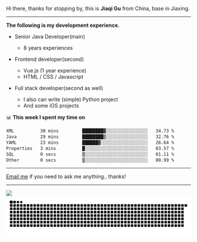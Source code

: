 Hi there, thanks for stopping by, this is **Jiaqi Gu** from China, base in Jiaxing.

---

**The following is my development experience.**

- Senior Java Developer(main)
  - 8 years experiences

- Frontend developer(second)
  - Vue.js (1 year experience)
  - HTML / CSS / Javascript
  
- Full stack developer(second as well)
  - I also can write (simple) Python project
  - And some iOS projects

📊 **This week I spent my time on**
<!--START_SECTION:waka-->

```text
XML          30 mins         ████████▓░░░░░░░░░░░░░░░░   34.73 %
Java         29 mins         ████████▒░░░░░░░░░░░░░░░░   32.76 %
YAML         23 mins         ██████▓░░░░░░░░░░░░░░░░░░   26.64 %
Properties   3 mins          █░░░░░░░░░░░░░░░░░░░░░░░░   03.57 %
SQL          0 secs          ▒░░░░░░░░░░░░░░░░░░░░░░░░   01.11 %
Other        0 secs          ▒░░░░░░░░░░░░░░░░░░░░░░░░   00.99 %
```

<!--END_SECTION:waka-->

---

[Email me](mailto:htk2klwgr@mozmail.com?subject=Hiring_from_GitHub) if you need to ask me anything., thanks!

---

![]( https://visitor-badge.glitch.me/badge?page_id=githubgujiaqi)
![]( https://github.com/droid-Q/droid-Q/raw/output/github-contribution-grid-snake.svg#gh-dark-mode-only)

